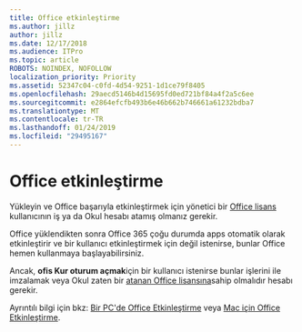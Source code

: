 ```yaml
---
title: Office etkinleştirme
ms.author: jillz
author: jillz
ms.date: 12/17/2018
ms.audience: ITPro
ms.topic: article
ROBOTS: NOINDEX, NOFOLLOW
localization_priority: Priority
ms.assetid: 52347c04-c0fd-4d54-9251-1d1ce79f8405
ms.openlocfilehash: 29aecd5146b4d15695fd0ed721bf84a4f2a5c6ee
ms.sourcegitcommit: e2864efcfb493b6e46b662b746661a61232bdba7
ms.translationtype: MT
ms.contentlocale: tr-TR
ms.lasthandoff: 01/24/2019
ms.locfileid: "29495167"
---
```

# <a name="how-to-activate-office"></a>Office etkinleştirme

Yükleyin ve Office başarıyla etkinleştirmek için yönetici bir [Office lisans](https://docs.microsoft.com/office365/admin/subscriptions-and-billing/assign-licenses-to-users) kullanıcının iş ya da Okul hesabı atamış olmanız gerekir. 
  
Office yüklendikten sonra Office 365 çoğu durumda apps otomatik olarak etkinleştirir ve bir kullanıcı etkinleştirmek için değil istenirse, bunlar Office hemen kullanmaya başlayabilirsiniz.
  
Ancak, **ofis Kur oturum açmak**için bir kullanıcı istenirse bunlar işlerini ile imzalamak veya Okul zaten bir [atanan Office lisansına](https://support.office.com/article/f8ab5e25-bf3f-4a47-b264-174b1ee925fd.aspx)sahip olmalıdır hesabı gerekir.
  
Ayrıntılı bilgi için bkz: [Bir PC'de Office Etkinleştirme](https://support.office.com/article/5bd38f38-db92-448b-a982-ad170b1e187e.aspx) veya [Mac için Office Etkinleştirme](https://support.office.com/article/7f6646b1-bb14-422a-9ad4-a53410fcefb2.aspx).
  


